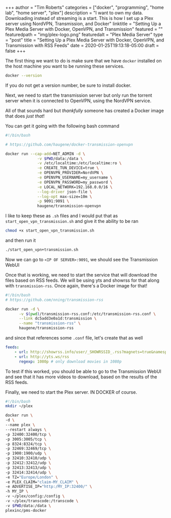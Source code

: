 +++
author = "Tim Roberts"
categories = ["docker", "programming", "home lab", "home server", "plex"]
description = "I want to own my data. Downloading instead of streaming is a start. This is how I set up a Plex server using NordVPN, Transmission, and Docker"
linktitle = "Setting Up a Plex Media Server with Docker, OpenVPN, and Transmission"
featured = ""
featuredpath = "img/plex-logo.png"
featuredalt = "Plex Media Server"
type = "post"
title = "Setting Up a Plex Media Server with Docker, OpenVPN, and Transmission with RSS Feeds"
date = 2020-01-25T19:13:18-05:00
draft = false 
+++


The first thing we want to do is make sure that we have `docker` installed on the host machine you want
to be running these services.

```bash
docker --version
```

If you do not get a version number, be sure to install docker.

Next, we need to start the transmission server but only run the torrent server when it is connected
to OpenVPN, using the NordVPN service.

All of that sounds hard but _thankfully_ someone has created a Docker image that does _just that_!

You can get it going with the following bash command

```sh
#!/bin/bash

# https://github.com/haugene/docker-transmission-openvpn

docker run --cap-add=NET_ADMIN -d \
              -v $PWD/data:/data \
              -v /etc/localtime:/etc/localtime:ro \
              -e CREATE_TUN_DEVICE=true \
              -e OPENVPN_PROVIDER=NordVPN \
              -e OPENVPN_USERNAME=my_username \
              -e OPENVPN_PASSWORD=my_password \
              -e LOCAL_NETWORK=192.168.0.0/16 \
              --log-driver json-file \
              --log-opt max-size=10m \
              -p 9091:9091 \
              haugene/transmission-openvpn
```

I like to keep these as `.sh` files and I would put that as `start_open_vpn_transmission.sh` and
give it the ability to be ran

```sh
chmod +x start_open_vpn_transmission.sh
```

and then run it

```sh
./start_open_vpn+transmission.sh
```

Now we can go to `<IP OF SERVER>:9091`, we should see the Transmission WebUI

Once that is working, we need to start the service that will download the files based on RSS feeds.
We will be using yts and showrss for that along with `transmission-rss`. Once again, there's
a Docker image for that!

```sh
#!/bin/bash
# https://github.com/nning/transmission-rss

docker run -d \
      -v $(pwd)/transmission-rss.conf:/etc/transmission-rss.conf \
      --link dc5add3e0a1d:transmission \
      --name "transmission-rss" \
      haugene/transmission-rss

```

and since that references some `.conf` file, let's create that as well

```yaml
feeds:
    - url: http://showrss.info/user/_SHOWRSSID_.rss?magnets=true&namespaces=true&name=null&quality=null&re=null
    - url: http://yts.ws/rss
      regexp: 1080p # only download movies in 1080p
```

To test if this worked, you should be able to go to the Transmission WebUI and see that it has
more videos to download, based on the results of the RSS feeds.

Finally, we need to start the Plex server. IN DOCKER of course.

```sh
#!/bin/bash
mkdir ~/plex

docker run \
-d \
--name plex \
--restart always \
-p 32400:32400/tcp \
-p 3005:3005/tcp \
-p 8324:8324/tcp \
-p 32469:32469/tcp \
-p 1900:1900/udp \
-p 32410:32410/udp \
-p 32412:32412/udp \
-p 32413:32413/udp \
-p 32414:32414/udp \
-e TZ="Europe/London" \
-e PLEX_CLAIM="claim-MY_CLAIM" \
-e ADVERTISE_IP="http:/MY_IP:32400/" \
-h MY_IP \
-v ~/plex/config:/config \
-v ~/plex/transcode:/transcode \
-v $PWD/data:/data \
plexinc/pms-docker
```
